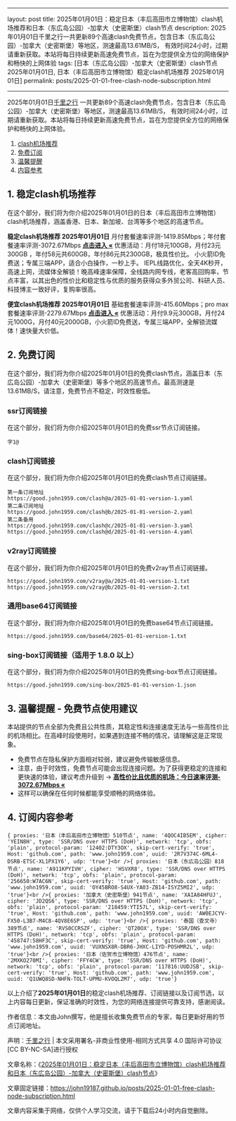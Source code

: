 ------
layout: post
title: 2025年01月01日：稳定日本（丰后高田市立博物馆）clash机场推荐和日本（东広岛公园）-加拿大（史密斯堡）clash节点
description:  2025年01月01日千里之行一共更新89个高速clash免费节点，包含日本（东広岛公园）-加拿大（史密斯堡）等地区，测速最高13.61MB/S， 有效时间24小时，过期请重新获取。本站将每日持续更新高速免费节点，旨在为您提供全方位的网络保护和畅快的上网体验
tags: [日本（东広岛公园）-加拿大（史密斯堡）clash节点 2025年01月01日, 日本（丰后高田市立博物馆）稳定clash机场推荐 2025年01月01日]
permalink: posts/2025-01-01-free-clash-node-subscription.html

---


2025年01月01日[千里之行](https://john19187.github.io) 一共更新89个高速clash免费节点，包含日本（东広岛公园）-加拿大（史密斯堡）等地区，测速最高13.61MB/S， 有效时间24小时，过期请重新获取。本站将每日持续更新高速免费节点，旨在为您提供全方位的网络保护和畅快的上网体验。

1. [clash机场推荐](#1-稳定clash机场推荐)
2. [免费订阅](#2-免费订阅)
3. [温馨提醒](#3-温馨提醒---免费节点使用建议)
4. [内容参考](#4-订阅内容参考)

## 1. 稳定clash机场推荐

在这个部分，我们将为你介绍2025年01月01日的日本（丰后高田市立博物馆）clash机场推荐，涵盖香港、日本、新加坡、台湾等多个地区的高速节点。

<div class="good cat1"><strong>稳定clash机场推荐 2025年01月01日</strong> 月付套餐速率评测-1419.85Mbps；年付套餐速率评测-3072.67Mbps <strong><a href="https://good.john1959.com/lepl/2025-01-01" target="_blank">点击进入 «</a></strong> 优惠活动：月付18元100GB，月付23元300GB ，年付58元共600GB，年付86元共2300GB，极具性价比。 小火箭ID免费送；专属三端APP，适合小白操作，一秒上手。 IEPL线路优化，全天4K秒开，高速上网，流媒体全解锁！晚高峰速率保障，全线路内网专线，老客高回购率，节点丰富，以其出色的性价比和稳定性与优质的服务获得众多外贸公司、科研人员、科技博主一致好评，复购率很高。</div><div class="good cat2">

<strong>便宜clash机场推荐 2025年01月01日</strong> 基础套餐速率评测-415.60Mbps；pro max套餐速率评测-2279.67Mbps <strong><a href="https://good.john1959.com/cheap/2025-01-01" target="_blank">点击进入 «</a></strong> 优惠活动：月付9.9元300GB，月付24元1000G，月付40元2000GB，小火箭ID免费送，专属三端APP，全解锁流媒体！速快量大价低。</div>

## 2. 免费订阅

在这个部分，我们将为你介绍2025年01月01日的免费clash节点，涵盖日本（东広岛公园）-加拿大（史密斯堡）等多个地区的高速节点。最高测速是13.61MB/S，请注意，免费节点不稳定，时效性极低。

### ssr订阅链接

在这个部分，我们将为你介绍2025年01月01日的免费ssr节点订阅链接。

```
字1@
```

### clash订阅链接

在这个部分，我们将为你介绍2025年01月01日的免费clash节点订阅链接。

```
第一条订阅地址
https://good.john1959.com/clash@a/2025-01-01-version-1.yaml
第二条订阅地址
https://good.john1959.com/clash@b/2025-01-01-version-2.yaml
第二条备用
https://good.john1959.com/clash@c/2025-01-01-version-3.yaml
https://good.john1959.com/clash@d/2025-01-01-version-4.yaml
```

### v2ray订阅链接

在这个部分，我们将为你介绍2025年01月01日的免费v2ray节点订阅链接。

```
https://good.john1959.com/v2ray@a/2025-01-01-version-1.txt
https://good.john1959.com/v2ray@b/2025-01-01-version-2.txt
```

### 通用base64订阅链接

在这个部分，我们将为你介绍2025年01月01日的免费base64节点订阅链接。

```
https://good.john1959.com/base64/2025-01-01-version-1.txt
```

### sing-box订阅链接（适用于 1.8.0 以上）

在这个部分，我们将为你介绍2025年01月01日的免费sing-box节点订阅链接。

```
https://good.john1959.com/sing-box/2025-01-01-version-1.json
```

## 3. 温馨提醒 - 免费节点使用建议

本站提供的节点全部为免费且公共性质，其稳定性和连接速度无法与一些高性价比的机场相比。在高峰时段使用时，如果遇到连接不畅的情况，请理解这是正常现象。

- 免费节点在隐私保护方面相对较弱，建议避免传输敏感信息。
- 注意，由于时效性，免费节点可能会出现连接问题。为了获得更稳定的连接和更快速的体验，建议考虑升级到 → <strong>[高性价比且优质的机场：今日速率评测- 3072.67Mbps «](https://good.john1959.com/lepl/2025-01-01)</strong>
- 这样可以确保在任何时候都能享受顺畅的网络体验。

## 4. 订阅内容参考

```
{ proxies: '日本（丰后高田市立博物馆）510节点', name: '4QOC4IB5EM', cipher: 'YEIN8H', type: 'SSR/DNS over HTTPS (DoH)', network: 'tcp', obfs: 'plain', protocol-param: '12402:DTY3OX', skip-cert-verify: 'true', Host: 'github.com', path: 'www.john1959.com', uuid: '2R7V374C-6ML4-DSRB-ETSC-XL1PX1Y6', udp: 'true'}<br />{ proxies: '日本（东広岛公园）818节点', name: 'A911KPYIVH', cipher: 'HSVXR8', type: 'SSR/DNS over HTTPS (DoH)', network: 'tcp', obfs: 'plain', protocol-param: '256650:W7AC6N', skip-cert-verify: 'true', Host: 'github.com', path: 'www.john1959.com', uuid: 'OY45BRO8-S4UX-YA03-ZB14-ISYZ5MI2', udp: 'true'}<br />{ proxies: '加拿大（史密斯堡）941节点', name: 'XAIA84HFUJ', cipher: 'JD2QS6', type: 'SSR/DNS over HTTPS (DoH)', network: 'tcp', obfs: 'plain', protocol-param: '218459:YTI57L', skip-cert-verify: 'true', Host: 'github.com', path: 'www.john1959.com', uuid: 'AW0EJCYV-FX50-L3B7-M4C8-4QV8E6SP', udp: 'true'}<br />{ proxies: '泰国（查文寺）389节点', name: 'RVS0CCRSZF', cipher: 'QT20OX', type: 'SSR/DNS over HTTPS (DoH)', network: 'tcp', obfs: 'plain', protocol-param: '458747:58HF3C', skip-cert-verify: 'true', Host: 'github.com', path: 'www.john1959.com', uuid: 'VUXNSX8R-DBR6-JHXC-LIYD-POSHMR2L', udp: 'true'}<br />{ proxies: '日本（佐贺市立博物馆）476节点', name: '2MXKO270MI', cipher: 'FFY4CW', type: 'SSR/DNS over HTTPS (DoH)', network: 'tcp', obfs: 'plain', protocol-param: '117816:UUDJSB', skip-cert-verify: 'true', Host: 'github.com', path: 'www.john1959.com', uuid: 'Q1UWQ8SD-NHFN-TOLT-UPMU-KVOQL2M7', udp: 'true'}
```

以上介绍了<strong>2025年01月01日</strong>的稳定clash机场推荐、订阅链接以及订阅节选，以上内容每日更新，保证准确的时效性，为您的网络连接提供可靠支持，感谢阅读。

作者信息：本文由John撰写，他是擅长收集免费节点的专家，每日更新好用的节点订阅地址。

声明：[千里之行](https://john19187.github.io) | 本文采用署名-非商业性使用-相同方式共享 4.0 国际许可协议[CC BY-NC-SA]进行授权

文章名称：《[2025年01月01日：稳定日本（丰后高田市立博物馆）clash机场推荐和日本（东広岛公园）-加拿大（史密斯堡）clash节点](https://john19187.github.io/posts/2025-01-01-free-clash-node-subscription.html)》

文章固定链接：https://john19187.github.io/posts/2025-01-01-free-clash-node-subscription.html

文章内容采集于网络，仅供个人学习交流，请于下载后24小时内自觉删除。
